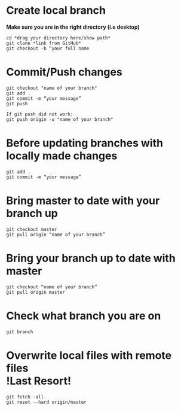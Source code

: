 # Create local branch
**Make sure you are in the right directory (i.e desktop)**

    cd *drag your directory here/show path*
    git clone *link from GitHub*
    git checkout -b “your full name

# Commit/Push changes
    git checkout "name of your branch"
    git add .
    git commit -m “your message”
    git push

    If git push did not work:
    git push origin -u "name of your branch"

# Before updating branches with locally made changes
    git add .
    git commit -m “your message”

# Bring master to date with your branch up
    git checkout master 
    git pull origin “name of your branch”

# Bring your branch up to date with master
    git checkout “name of your branch”
    git pull origin master

# Check what branch you are on
    git branch 

# Overwrite	local files with remote files<br> **!Last Resort!**
    git fetch -all
    git reset --hard origin/master

